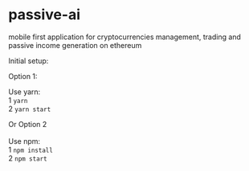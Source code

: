 # passive-ai
mobile first application for cryptocurrencies management, trading and passive income generation on ethereum

Initial setup:

Option 1: <br>

Use yarn: <br>
1 `yarn` <br>
2 `yarn start`<br>

Or Option 2 <br><br>
Use npm: <br>
1 `npm install` <br>
2 `npm start` <br>

